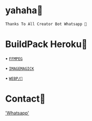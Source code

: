 # yahaha🗿
```
Thanks To All Creator Bot Whatsapp 🗿
```
# BuildPack Heroku🗿
• [`FFMPEG`](https://github.com/jonathanong/heroku-buildpack-ffmpeg-latest.git)

• [`IMAGEMAGICK`](https://github.com/DuckyTeam/heroku-buildpack-imagemagick.git)

• [`WEBP/🗿`](https://github.com/clhuang/heroku-buildpack-webp-binaries)

# Contact🗿

['Whatsapp'](https://wa.me/6283183586629?text=halo+bang)
 
